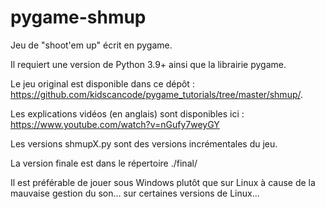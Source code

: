 # pygame-shmup
Jeu de "shoot'em up" écrit en pygame.

Il requiert une version de Python 3.9+ ainsi que la librairie pygame.

Le jeu original est disponible dans ce dépôt : https://github.com/kidscancode/pygame_tutorials/tree/master/shmup/.

Les explications vidéos (en anglais) sont disponibles ici : https://www.youtube.com/watch?v=nGufy7weyGY

Les versions shmupX.py sont des versions incrémentales du jeu.

La version finale est dans le répertoire ./final/

Il est préférable de jouer sous Windows plutôt que sur Linux à cause de la mauvaise gestion du son... sur certaines versions de Linux...


